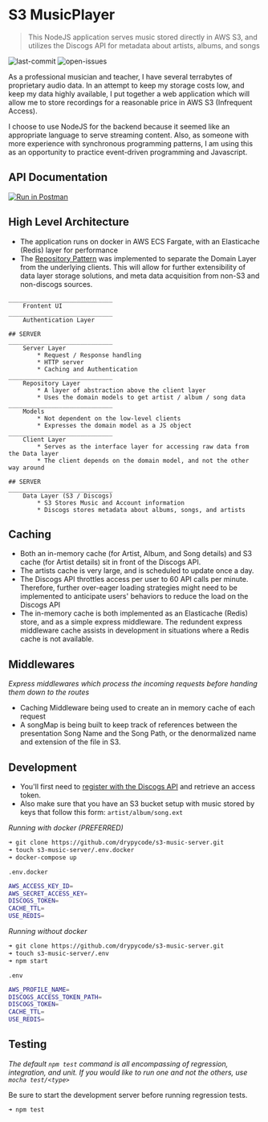 # S3 MusicPlayer

> This NodeJS application serves music stored directly in AWS S3, and utilizes the Discogs API for metadata about artists, albums, and songs

![last-commit][last-commit]
![open-issues][open-url]

As a professional musician and teacher, I have several terrabytes of proprietary audio data. In an attempt to keep my storage costs low, and keep my data highly available, I put together a web application which will allow me to store recordings for a reasonable price in AWS S3 (Infrequent Access).

I choose to use NodeJS for the backend because it seemed like an appropriate language to serve streaming content. Also, as someone with more experience with synchronous programming patterns, I am using this as an opportunity to practice event-driven programming and Javascript.

## API Documentation

[![Run in Postman](https://run.pstmn.io/button.svg)](https://app.getpostman.com/run-collection/fabe0a9dee129999687d)

## High Level Architecture

- The application runs on docker in AWS ECS Fargate, with an Elasticache (Redis) layer for performance
- The [Repository Pattern](https://deviq.com/repository-pattern/) was implemented to separate the Domain Layer from the underlying clients. This will allow for further extensibility of data layer storage solutions, and meta data acquisition from non-S3 and non-discogs sources.

```
_____________________________
    Frontent UI
_____________________________
    Authentication Layer

## SERVER
_____________________________
    Server Layer
        * Request / Response handling
        * HTTP server
        * Caching and Authentication
_____________________________
    Repository Layer
        * A layer of abstraction above the client layer
        * Uses the domain models to get artist / album / song data
_____________________________
    Models
        * Not dependent on the low-level clients
        * Expresses the domain model as a JS object
_____________________________
    Client Layer
        * Serves as the interface layer for accessing raw data from the Data layer
        * The client depends on the domain model, and not the other way around

## SERVER
_____________________________
    Data Layer (S3 / Discogs)
        * S3 Stores Music and Account information
        * Discogs stores metadata about albums, songs, and artists
```

## Caching

- Both an in-memory cache (for Artist, Album, and Song details) and S3 cache (for Artist details) sit in front of the Discogs API.
- The artists cache is very large, and is scheduled to update once a day.
- The Discogs API throttles access per user to 60 API calls per minute. Therefore, further over-eager loading strategies might need to be implemented to anticipate users' behaviors to reduce the load on the Discogs API
- The in-memory cache is both implemented as an Elasticache (Redis) store, and as a simple express middleware. The redundent express middleware cache assists in development in situations where a Redis cache is not available.

## Middlewares

_Express middlewares which process the incoming requests before handing them down to the routes_

- Caching Middleware being used to create an in memory cache of each request
- A songMap is being built to keep track of references between the presentation Song Name and the Song Path, or the denormalized name and extension of the file in S3.

## Development

- You'll first need to [register with the Discogs API](https://www.discogs.com/developers/#page:authentication) and retrieve an access token.
- Also make sure that you have an S3 bucket setup with music stored by keys that follow this form: `artist/album/song.ext`

_Running with docker (PREFERRED)_

```sh
➜ git clone https://github.com/drypycode/s3-music-server.git
➜ touch s3-music-server/.env.docker
➜ docker-compose up
```

`.env.docker`

```sh
AWS_ACCESS_KEY_ID=
AWS_SECRET_ACCESS_KEY=
DISCOGS_TOKEN=
CACHE_TTL=
USE_REDIS=
```

_Running without docker_

```sh
➜ git clone https://github.com/drypycode/s3-music-server.git
➜ touch s3-music-server/.env
➜ npm start
```

`.env`

```sh
AWS_PROFILE_NAME=
DISCOGS_ACCESS_TOKEN_PATH=
DISCOGS_TOKEN=
CACHE_TTL=
USE_REDIS=
```

## Testing

_The default `npm test` command is all encompassing of regression, integration, and unit. If you would like to run one and not the others, use `mocha test/<type>`_

Be sure to start the development server before running regression tests.

```sh
➜ npm test
```

[open-url]: https://img.shields.io/github/issues-raw/danyoungmusic93/S3PlayMusic.svg
[last-commit]: https://img.shields.io/github/last-commit/danyoungmusic93/S3PlayMusic.svg
[postman]: https://documenter.getpostman.com/view/6396321/TVCiU78X
